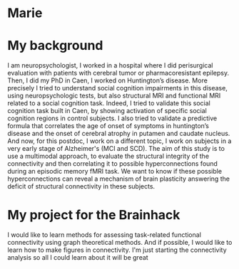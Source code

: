 # Marie
# My background
I am neuropsychologist, I worked in a hospital where I did perisurgical evaluation with patients with cerebral tumor or pharmacoresistant epilepsy.
Then, I did my PhD in Caen, I worked on Huntington’s disease. More precisely I tried to understand social cognition impairments in this disease, using neuropsychologic tests, but also structural MRI and functional MRI related to a social cognition task.
Indeed, I tried to validate this social cognition task built in Caen, by showing activation of specific social cognition regions in control subjects.
I also tried to validate a predictive formula that correlates the age of onset of symptoms in huntington’s disease and the onset of cerebral atrophy in putamen and caudate nucleus. 
And now, for this postdoc, I work on a different topic, I work on subjects in a very early stage of Alzheimer's (MCI and SCD).
The aim of this study is to use a multimodal approach, to evaluate the structural integrity of the connectivity and then correlating it to possible hyperconnections found during an episodic memory fMRI task. We want to know if these possible hyperconnections can reveal a mechanism of brain plasticity answering the deficit of structural connectivity in these subjects.

# My project for the Brainhack
I would like to learn methods for assessing task-related functional connectivity using graph theoretical methods. And if possible, I would like to learn how to make figures in connectivity. 
I'm just starting the connectivity analysis so all I could learn about it will be great 
